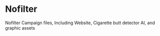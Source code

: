 # Nofilter
Nofilter Campaign files, Including Website, Cigarette butt detector AI, and graphic assets
